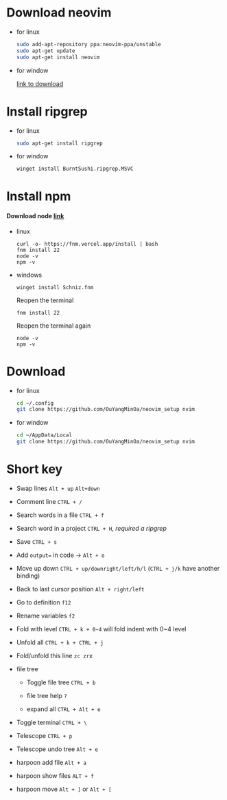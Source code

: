 # Download neovim

- for linux

    ```bash
    sudo add-apt-repository ppa:neovim-ppa/unstable
    sudo apt-get update
    sudo apt-get install neovim
    ```

- for window

    [link to download](https://github.com/neovim/neovim/blob/master/INSTALL.md)

# Install ripgrep

- for linux

    ```bash
    sudo apt-get install ripgrep
    ```

- for window

    ```bash
    winget install BurntSushi.ripgrep.MSVC
    ```
# Install npm

#### Download node [link](https://nodejs.org/zh-tw/download) 

- linux

    ```
    curl -o- https://fnm.vercel.app/install | bash
    fnm install 22
    node -v 
    npm -v
    ```

- windows
    ```
    winget install Schniz.fnm
    ```
    Reopen the terminal
    ```
    fnm install 22
    ```
    Reopen the terminal again
    ```
    node -v
    npm -v 
    ```

# Download

- for linux

    ```bash
    cd ~/.config
    git clone https://github.com/OuYangMinOa/neovim_setup nvim
    ```

- for window

    ```bash
    cd ~/AppData/Local
    git clone https://github.com/OuYangMinOa/neovim_setup nvim
    ```

# Short key

- Swap lines `Alt + up` `Alt+down`

- Comment line `CTRL + /`

- Search words in a file `CTRL + f`

- Search word in a project `CTRL + H`, *required a ripgrep*

- Save `CTRL + s`

- Add `output=` in code ->  `Alt + o`

- Move up down `CTRL + up/downright/left/h/l` (`CTRL + j/k` have another binding)

- Back to last cursor position `Alt + right/left`

- Go to definition `f12`

- Rename variables `f2`

- Fold with level `CTRL + k + 0~4` will fold indent with 0~4 level

- Unfold all `CTRL + k + CTRL + j `

- Fold/unfold this line `zc zr`x

- file tree

    - Toggle file tree `CTRL + b`

    - file tree help `?`

    - expand all `CTRL + Alt + e`

- Toggle terminal `CTRL + \`

- Telescope `CTRL + p`

- Telescope undo tree `Alt + e`

- harpoon add file `Alt + a`

- harpoon show files `ALT + f`

- harpoon move `Alt + ]` or `Alt + [`
